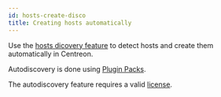 ```yaml
---
id: hosts-create-disco
title: Creating hosts automatically
---
```


Use the [hosts dicovery feature](../discovery/hosts-discovery.html) to detect hosts and create them automatically in Centreon. 

Autodiscovery is done using [Plugin Packs](../pluginpacks.html).

The autodiscovery feature requires a valid [license](../../administration/licenses.html).